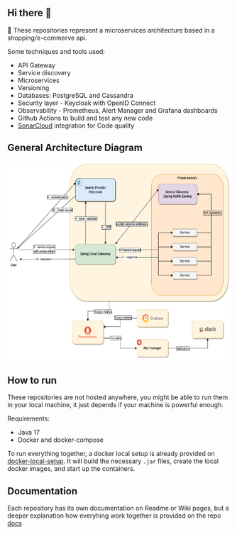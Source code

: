 ## Hi there 👋

:receipt: These repositories represent a microservices architecture based in a shopping/e-commerve api.

Some techniques and tools used:
* API Gateway
* Service discovery
* Microservices 
* Versioning
* Databases: PostgreSQL and Cassandra
* Security layer - Keycloak with OpenID Connect
* Observability - Prometheus, Alert Manager and Grafana dashboards
* Github Actions to build and test any new code
* [SonarCloud](https://sonarcloud.io/organizations/shopping-api/projects) integration for Code quality

## General Architecture Diagram
<p align="center">
    <a href="https://www.hackerrank.com/mauriciogeneroso">
        <img height=450 src="./images/general-diagram.png" alt="General diagram">
    </a>
</p>

## How to run
These repositories are not hosted anywhere, you might be able to run them in your local machine, it just depends if your machine is powerful enough. 

Requirements:
* Java 17
* Docker and docker-compose

To run everything together, a docker local setup is already provided on [docker-local-setup](https://github.com/groot-mg/docker-local-setup). It will build the necessary `.jar` files, create the local docker images, and start up the containers.

## Documentation
Each repository has its own documentation on Readme or Wiki pages, but a deeper explanation how everyhing work together is provided on the repo [docs](https://github.com/groot-mg/docs)
